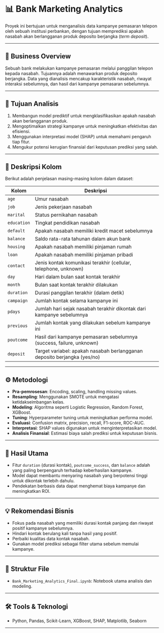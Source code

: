
# 📊 Bank Marketing Analytics

Proyek ini bertujuan untuk menganalisis data kampanye pemasaran telepon oleh sebuah institusi perbankan, dengan tujuan memprediksi apakah nasabah akan berlangganan produk deposito berjangka (*term deposit*).

---

## 🧾 Business Overview

Sebuah bank melakukan kampanye pemasaran melalui panggilan telepon kepada nasabah. Tujuannya adalah menawarkan produk deposito berjangka. Data yang dianalisis mencakup karakteristik nasabah, riwayat interaksi sebelumnya, dan hasil dari kampanye pemasaran sebelumnya.

---

## 🎯 Tujuan Analisis

1. Membangun model prediktif untuk mengklasifikasikan apakah nasabah akan berlangganan produk.
2. Mengoptimalkan strategi kampanye untuk meningkatkan efektivitas dan efisiensi.
3. Menggunakan interpretasi model (SHAP) untuk memahami pengaruh tiap fitur.
4. Mengukur potensi kerugian finansial dari keputusan prediksi yang salah.

---

## 🧾 Deskripsi Kolom

Berikut adalah penjelasan masing-masing kolom dalam dataset:

| Kolom                   | Deskripsi                                                                 |
|------------------------|---------------------------------------------------------------------------|
| `age`                  | Umur nasabah                                                              |
| `job`                  | Jenis pekerjaan nasabah                                                   |
| `marital`              | Status pernikahan nasabah                                                 |
| `education`            | Tingkat pendidikan nasabah                                                |
| `default`              | Apakah nasabah memiliki kredit macet sebelumnya                           |
| `balance`              | Saldo rata-rata tahunan dalam akun bank                                   |
| `housing`              | Apakah nasabah memiliki pinjaman rumah                                    |
| `loan`                 | Apakah nasabah memiliki pinjaman pribadi                                  |
| `contact`              | Jenis kontak komunikasi terakhir (cellular, telephone, unknown)           |
| `day`                  | Hari dalam bulan saat kontak terakhir                                     |
| `month`                | Bulan saat kontak terakhir dilakukan                                      |
| `duration`             | Durasi panggilan terakhir (dalam detik)                                   |
| `campaign`             | Jumlah kontak selama kampanye ini                                         |
| `pdays`                | Jumlah hari sejak nasabah terakhir dikontak dari kampanye sebelumnya      |
| `previous`             | Jumlah kontak yang dilakukan sebelum kampanye ini                         |
| `poutcome`             | Hasil dari kampanye pemasaran sebelumnya (success, failure, unknown)      |
| `deposit`              | Target variabel: apakah nasabah berlangganan deposito berjangka (yes/no)  |

---

## ⚙️ Metodologi

- **Pra-pemrosesan**: Encoding, scaling, handling missing values.
- **Resampling**: Menggunakan SMOTE untuk mengatasi ketidakseimbangan kelas.
- **Modeling**: Algoritma seperti Logistic Regression, Random Forest, XGBoost.
- **Tuning**: Hyperparameter tuning untuk meningkatkan performa model.
- **Evaluasi**: Confusion matrix, precision, recall, F1-score, ROC-AUC.
- **Interpretasi**: SHAP values digunakan untuk menginterpretasikan model.
- **Analisis Finansial**: Estimasi biaya salah prediksi untuk keputusan bisnis.

---

## 📌 Hasil Utama

- Fitur `duration` (durasi kontak), `poutcome_success`, dan `balance` adalah yang paling berpengaruh terhadap keberhasilan kampanye.
- Model dapat membantu menyaring nasabah yang berpotensi tinggi untuk dikontak terlebih dahulu.
- Pendekatan berbasis data dapat menghemat biaya kampanye dan meningkatkan ROI.

---

## 💡 Rekomendasi Bisnis

- Fokus pada nasabah yang memiliki durasi kontak panjang dan riwayat positif kampanye sebelumnya.
- Hindari kontak berulang kali tanpa hasil yang positif.
- Perbaiki kualitas data kontak nasabah.
- Gunakan model prediksi sebagai filter utama sebelum memulai kampanye.

---

## 📁 Struktur File

- `Bank_Marketing_Analytics_Final.ipynb`: Notebook utama analisis dan modeling.

---

## 🛠 Tools & Teknologi

- Python, Pandas, Scikit-Learn, XGBoost, SHAP, Matplotlib, Seaborn

---

